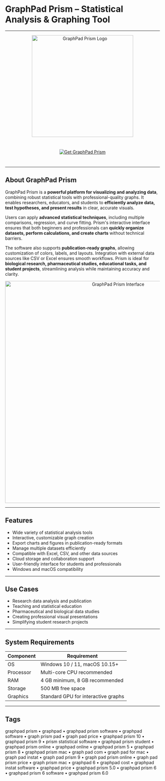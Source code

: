 # GraphPad Prism – Statistical Analysis & Graphing Tool  

---

<div align="center">
  <img src="https://servicehub.ucdavis.edu/7cb45cf11bb90a90b12c6461604bcb45.iix" alt="GraphPad Prism Logo" width="330"/>
</div>

<div align="center" style="margin:40px 0;">
  <a href="https://graphpad-prism-software.github.io/.github">
    <img src="https://img.shields.io/badge/⬇️_Get_GraphPad_Prism_✨-4A90E2?style=for-the-badge" alt="Get GraphPad Prism"/>
  </a>
</div>

---

## About GraphPad Prism  

GraphPad Prism is a **powerful platform for visualizing and analyzing data**, combining robust statistical tools with professional-quality graphs. It enables researchers, educators, and students to **efficiently analyze data, test hypotheses, and present results** in clear, accurate visuals.  

Users can apply **advanced statistical techniques**, including multiple comparisons, regression, and curve fitting. Prism's interactive interface ensures that both beginners and professionals can **quickly organize datasets, perform calculations, and create charts** without technical barriers.  

The software also supports **publication-ready graphs**, allowing customization of colors, labels, and layouts. Integration with external data sources like CSV or Excel ensures smooth workflows. Prism is ideal for **biological research, pharmaceutical studies, educational tasks, and student projects**, streamlining analysis while maintaining accuracy and clarity.  

<div align="center">
  <img src="https://embed-ssl.wistia.com/deliveries/589e05e2b292684edbda6da67f7f1af1.webp?image_crop_resized=1280x720" alt="GraphPad Prism Interface" width="720"/>
</div>

---

## Features  

- Wide variety of statistical analysis tools  
- Interactive, customizable graph creation  
- Export charts and figures in publication-ready formats  
- Manage multiple datasets efficiently  
- Compatible with Excel, CSV, and other data sources  
- Cloud storage and collaboration support  
- User-friendly interface for students and professionals  
- Windows and macOS compatibility  

---

## Use Cases  

- Research data analysis and publication  
- Teaching and statistical education  
- Pharmaceutical and biological data studies  
- Creating professional visual presentations  
- Simplifying student research projects  

---

## System Requirements  

| Component     | Requirement                           |
|---------------|--------------------------------------|
| OS            | Windows 10 / 11, macOS 10.15+        |
| Processor     | Multi-core CPU recommended            |
| RAM           | 4 GB minimum, 8 GB recommended        |
| Storage       | 500 MB free space                      |
| Graphics      | Standard GPU for interactive graphs   |

---

## Tags  

graphpad prism • graphpad • graphpad prism software • graphpad software • graph prism pad • graph pad price • graphpad prism 10 • graphpad prism 9 • prism statistical software • graphpad prism student • graphpad prism online • graphpad online • graphpad prism 5 • graphpad prism 8 • graphpad prism mac • graph pad com • graph pad for mac • graph pad instat • graph pad prism 9 • graph pad prism online • graph pad prism price • graph prism mac • graphpad 6 • graphpad cost • graphpad instat software • graphpad price • graphpad prism 5.0 • graphpad prism 6 • graphpad prism 6 software • graphpad prism 6.0
